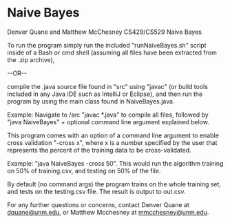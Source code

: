 # Naive Bayes
Denver Quane and Matthew McChesney CS429/CS529 Naive Bayes

To run the program simply run the included "runNaiveBayes.sh"
script inside of a Bash or cmd shell (assuming all files have been 
extracted from the .zip archive),

--OR--

compile the .java source file found in "src" using "javac" (or build tools
included in any Java IDE such as IntelliJ or Eclipse), and then run the 
program by using the main class found in NaiveBayes.java.

Example: Navigate to /src "javac *.java"  to compile all files, followed by 
"java NaiveBayes" + optional command line argument explained below.
 
This program comes with an option of a command line argument to enable cross 
validation "-cross x", where x is a number specified by the user that 
represents the percent of the training data to be cross-validated. 
 
Example: "java NaiveBayes -cross 50". This would run the algorithm training 
on 50% of training.csv, and testing on 50% of the file.

By default (no command args) the program trains on the whole training set,
and tests on the testing.csv file. The result is output to out.csv.
 
For any further questions or concerns, contact Denver Quane at dquane@unm.edu,
or Matthew Mcchesney at mmcchesney@unm.edu.

